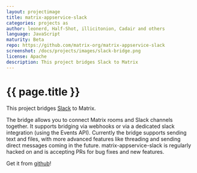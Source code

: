 ```yaml
---
layout: projectimage
title: matrix-appservice-slack
categories: projects as
author: leonerd, Half-Shot, illicitonion, Cadair and others
language: JavaScript
maturity: Beta
repo: https://github.com/matrix-org/matrix-appservice-slack
screenshot: /docs/projects/images/slack-bridge.png
license: Apache
description: This project bridges Slack to Matrix
---
```


# {{ page.title }}

This project bridges [Slack](https://slack.com) to Matrix.

The bridge allows you to connect Matrix rooms and Slack channels together. It supports bridging via webhooks or via a dedicated slack integration (using the Events API). Currently the bridge supports sending text and files, with more advanced features like threading and sending direct messages coming in the future. matrix-appservice-slack is regularly hacked on and is accepting PRs for bug fixes and new features.

Get it from [github](https://github.com/matrix-org/matrix-appservice-slack)!
